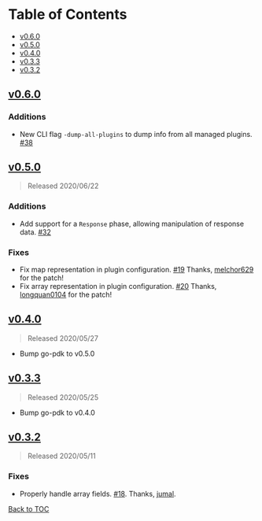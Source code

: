 # Table of Contents

- [v0.6.0](#v060)
- [v0.5.0](#v050)
- [v0.4.0](#v040)
- [v0.3.3](#v033)
- [v0.3.2](#v032)

## [v0.6.0]

### Additions

- New CLI flag `-dump-all-plugins` to dump info from all managed
  plugins.
  [#38](https://github.com/Kong/go-pluginserver/pull/38)

## [v0.5.0]

> Released 2020/06/22

### Additions

- Add support for a `Response` phase, allowing manipulation of
  response data.
  [#32](https://github.com/Kong/go-pluginserver/pull/32)

### Fixes

- Fix map representation in plugin configuration.
  [#19](https://github.com/Kong/go-pluginserver/pull/19)
  Thanks, [melchor629](https://github.com/melchor629) for the patch!
- Fix array representation in plugin configuration.
  [#20](https://github.com/Kong/go-pluginserver/pull/20)
  Thanks, [longquan0104](https://github.com/longquan0104) for the patch!

## [v0.4.0]

> Released 2020/05/27

- Bump go-pdk to v0.5.0

## [v0.3.3]

> Released 2020/05/25

- Bump go-pdk to v0.4.0

## [v0.3.2]

> Released 2020/05/11

### Fixes

- Properly handle array fields.
  [#18](https://github.com/Kong/go-pluginserver/pull/18).
  Thanks, [jumal](https://github.com/jumal).

[Back to TOC](#table-of-contents)

[v0.6.0]: https://github.com/Kong/go-pluginserver/compare/v0.5.0..v0.6.0
[v0.5.0]: https://github.com/Kong/go-pluginserver/compare/v0.4.0..v0.5.0
[v0.4.0]: https://github.com/Kong/go-pluginserver/compare/v0.3.3..v0.4.0
[v0.3.3]: https://github.com/Kong/go-pluginserver/compare/v0.3.2..v0.3.3
[v0.3.2]: https://github.com/Kong/go-pluginserver/compare/v0.3.1..v0.3.2
